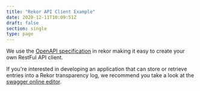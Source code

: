 ```yaml
---
title: "Rekor API Client Example"
date: 2020-12-11T10:09:51Z
draft: false
section: single
type: page
---
```


We use the [OpenAPI specification](https://swagger.io/docs/specification/about/) in rekor making it easy to create your own RestFul API client.

If you're interested in developing an application that can store or retrieve entries into a Rekor transparency log, we recommend you take a look at the [swagger online editor](https://sigstore.dev/swagger/index.html?urls.primaryName=Rekor).
